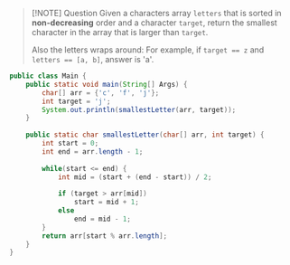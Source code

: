 > [!NOTE] Question
> Given a characters array `letters` that is sorted in **non-decreasing** order and a character `target`, return the smallest character in the array that is larger than `target`.
> 
> Also the letters wraps around: 
> For example, if `target == z`  and `letters == [a, b]`, answer is 'a'.

```Java
public class Main {
	public static void main(String[] Args) {
		char[] arr = {'c', 'f', 'j'};
		int target = 'j';
		System.out.println(smallestLetter(arr, target));
	}
	
	public static char smallestLetter(char[] arr, int target) {
		int start = 0;
		int end = arr.length - 1;
		
		while(start <= end) {
			int mid = (start + (end - start)) / 2;
			
			if (target > arr[mid])
				start = mid + 1;
			else
				end = mid - 1;
		}
		return arr[start % arr.length];
	}
}
```